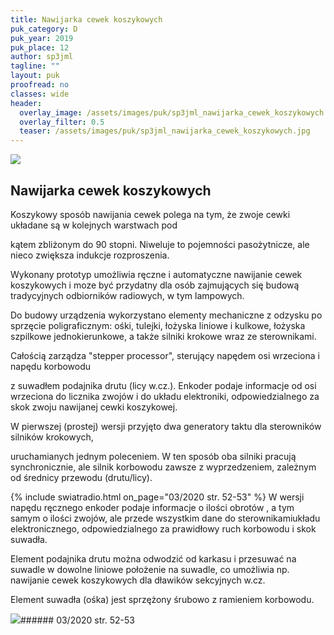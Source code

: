 ```yaml
---
title: Nawijarka cewek koszykowych
puk_category: D
puk_year: 2019
puk_place: 12
author: sp3jml
tagline: ""
layout: puk
proofread: no
classes: wide
header:
  overlay_image: /assets/images/puk/sp3jml_nawijarka_cewek_koszykowych.jpg
  overlay_filter: 0.5
  teaser: /assets/images/puk/sp3jml_nawijarka_cewek_koszykowych.jpg
---
```






 



![](assets/data/img/projects/2019-12-0.jpg) 



Nawijarka cewek koszykowych
---------------------------





 Koszykowy sposób nawijania cewek polega na tym, że zwoje cewki układane są w kolejnych warstwach pod

 kątem zbliżonym do 90 stopni. Niweluje to pojemności pasożytnicze, ale nieco zwiększa indukcje rozproszenia.

 Wykonany prototyp umożliwia ręczne i automatyczne nawijanie cewek koszykowych i moze być przydatny dla osób zajmujących się budową tradycyjnych odbiorników radiowych, w tym lampowych.

 




Do budowy urządzenia wykorzystano elementy mechaniczne z odzysku po sprzęcie poligraficznym: ośki, tulejki, łożyska liniowe i kulkowe, łożyska szpilkowe jednokierunkowe, a także silniki krokowe wraz ze sterownikami.

Całością zarządza "stepper processor", sterujący napędem osi wrzeciona i napędu korbowodu

z suwadłem podajnika drutu (licy w.cz.). Enkoder podaje informacje od osi wrzeciona do licznika zwojów i do układu elektroniki, odpowiedzialnego za skok zwoju nawijanej cewki koszykowej.






W pierwszej (prostej) wersji przyjęto dwa generatory taktu dla sterowników silników krokowych,

uruchamianych jednym poleceniem. W ten sposób oba silniki pracują synchronicznie, ale silnik korbowodu zawsze z wyprzedzeniem, zależnym od średnicy przewodu (drutu/licy).





{% include swiatradio.html on_page="03/2020 str. 52-53" %}
W wersji napędu ręcznego enkoder podaje informacje o ilości obrotów , a tym samym o ilości zwojów, ale przede wszystkim dane do sterownikamiukładu elektronicznego, odpowiedzialnego za prawidłowy ruch korbowodu i skok suwadła.

Element podajnika drutu można odwodzić od karkasu i przesuwać na suwadle w dowolne liniowe położenie na suwadle, co umożliwia np. nawijanie cewek koszykowych dla dławików sekcyjnych w.cz.

Element suwadła (ośka) jest sprzężony śrubowo z ramieniem korbowodu.







![](assets/img/logo/sr_logo_s.jpg)###### 03/2020 str. 52-53

 





 


